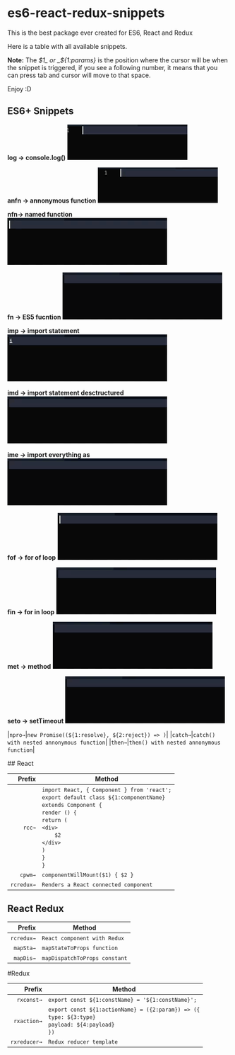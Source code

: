 # es6-react-redux-snippets
This is the best package ever created for ES6, React and Redux


Here is a table with all available snippets.

**Note:** The _$1_ or _${1:params}_ is the position where the cursor will be when the snippet is triggered, if you see a following number, it means that you can press tab and cursor will move to that space.

Enjoy :D


## ES6+ Snippets

**log → console.log()**
![log snippet animation](./docs/log.gif)

**anfn → annonymous function**
![annonymous function snippet](./docs/anfn.gif)

**nfn→ named function**
![named function snippet](./docs/nfn.gif)

**fn → ES5 fucntion**
![ES5 function snippet](./docs/fn.gif)

**imp → import statement**
![import statement snippet](./docs/imp.gif)

**imd → import statement desctructured**
![import statement with destructuring snippet](./docs/imd.gif)

**ime → import everything as**
![import everything snippet](./docs/ime.gif)

**fof → for of loop**
![for of loop snippet](./docs/fof.gif)

**fin → for in loop**
![for in loop snippet](./docs/fin.gif)

**met → method**
![method snippet](./docs/met.gif)

**seto → setTimeout**
![setTimeout snippet](./docs/seto.gif)

|`npro→`|`new Promise((${1:resolve}, ${2:reject}) => )`|
|`catch→`|`catch() with nested annonymous function`|
|`then→`|`then() with nested annonymous function`|

## React

|Prefix|Method|
|-------:|-------|
|`rcc→`|`import React, { Component } from 'react';` <br> `export default class ${1:componentName}` <br> `extends Component {` <br> `render () {` <br> `return (` <br> `<div>` <br> `    $2` <br> `</div>` <br> `)` <br> `}` <br> `}`|
|`cpwm→`| `componentWillMount($1) { $2 }`|
|`rcredux→`| `Renders a React connected component`|




## React Redux

|Prefix|Method|
|-------:|-------|
|`rcredux→`|`React component with Redux`|
|`mapSta→`|`mapStateToProps function`|
|`mapDis→`|`mapDispatchToProps constant`|


#Redux

|Prefix|Method|
|-------:|-------|
|`rxconst→`|`export const ${1:constName} = '${1:constName}';`|
|`rxaction→`|`export const ${1:actionName} = ({2:param}) => ({` <br> `type: ${3:type}` <br> `payload: ${4:payload}` <br> `})`|
|`rxreducer→`|`Redux reducer template`|
